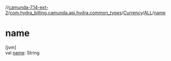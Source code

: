 //[camunda-7.14-ext-2](../../../../index.md)/[com.hydra_billing.camunda.api.hydra.common_types](../../index.md)/[Currency](../index.md)/[ALL](index.md)/[name](name.md)

# name

[jvm]\
val [name](name.md): String
